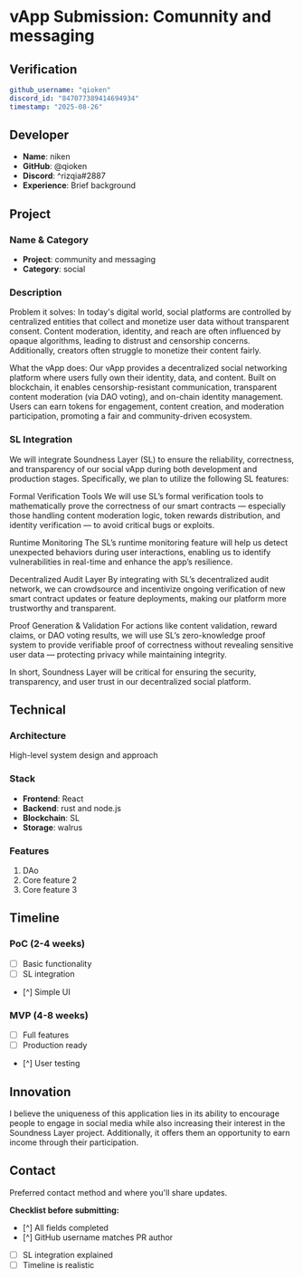 # vApp Submission: Comunnity and messaging

## Verification
```yaml
github_username: "qioken"
discord_id: "847077389414694934"
timestamp: "2025-08-26"
```

## Developer
- **Name**: niken 
- **GitHub**: @qioken
- **Discord**: ^rizqia#2887
- **Experience**: Brief background

## Project

### Name & Category
- **Project**: community and messaging
- **Category**: social

### Description
Problem it solves:
In today's digital world, social platforms are controlled by centralized entities that collect and monetize user data without transparent consent. Content moderation, identity, and reach are often influenced by opaque algorithms, leading to distrust and censorship concerns. Additionally, creators often struggle to monetize their content fairly.

What the vApp does:
Our vApp provides a decentralized social networking platform where users fully own their identity, data, and content. Built on blockchain, it enables censorship-resistant communication, transparent content moderation (via DAO voting), and on-chain identity management. Users can earn tokens for engagement, content creation, and moderation participation, promoting a fair and community-driven ecosystem.

### SL Integration  
We will integrate Soundness Layer (SL) to ensure the reliability, correctness, and transparency of our social vApp during both development and production stages. Specifically, we plan to utilize the following SL features:

Formal Verification Tools
We will use SL’s formal verification tools to mathematically prove the correctness of our smart contracts — especially those handling content moderation logic, token rewards distribution, and identity verification — to avoid critical bugs or exploits.

Runtime Monitoring
The SL’s runtime monitoring feature will help us detect unexpected behaviors during user interactions, enabling us to identify vulnerabilities in real-time and enhance the app’s resilience.

Decentralized Audit Layer
By integrating with SL’s decentralized audit network, we can crowdsource and incentivize ongoing verification of new smart contract updates or feature deployments, making our platform more trustworthy and transparent.

Proof Generation & Validation
For actions like content validation, reward claims, or DAO voting results, we will use SL’s zero-knowledge proof system to provide verifiable proof of correctness without revealing sensitive user data — protecting privacy while maintaining integrity.

In short, Soundness Layer will be critical for ensuring the security, transparency, and user trust in our decentralized social platform.
## Technical

### Architecture
High-level system design and approach

### Stack
- **Frontend**: React
- **Backend**: rust and node.js
- **Blockchain**: SL
- **Storage**: walrus

### Features
1. DAo
2. Core feature 2  
3. Core feature 3

## Timeline

### PoC (2-4 weeks)
- [ ] Basic functionality
- [ ] SL integration
- [^] Simple UI

### MVP (4-8 weeks)  
- [ ] Full features
- [ ] Production ready
- [^] User testing

## Innovation
I believe the uniqueness of this application lies in its ability to encourage people to engage in social media while also increasing their interest in the Soundness Layer project. Additionally, it offers them an opportunity to earn income through their participation.
## Contact
Preferred contact method and where you'll share updates.


**Checklist before submitting:**
- [^] All fields completed
- [^] GitHub username matches PR author  
- [ ] SL integration explained
- [ ] Timeline is realistic
